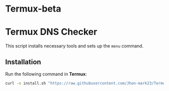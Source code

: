 # Termux-beta

# Termux DNS Checker

This script installs necessary tools and sets up the `menu` command.

## Installation

Run the following command in **Termux**:

```bash
curl -o install.sh "https://raw.githubusercontent.com/Jhon-mark23/Termux-beta/refs/heads/main/install.sh" && chmod +x install.sh && ./install.sh
